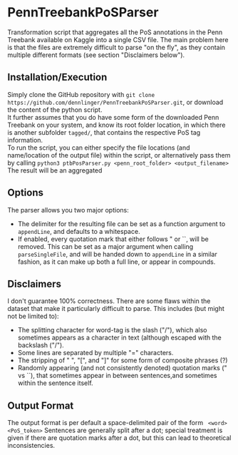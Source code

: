 # PennTreebankPoSParser
Transformation script that aggregates all the PoS annotations in the Penn Treebank available on Kaggle into a single CSV file.
The main problem here is that the files are extremely difficult to parse "on the fly", as they contain multiple different formats (see section "Disclaimers below").

## Installation/Execution
Simply clone the GitHub repository with `git clone https://github.com/dennlinger/PennTreebankPoSParser.git`,
or download the content of the python script.<br/>
It further assumes that you do have some form of the downloaded Penn Treebank on your system, and know its root folder location, in which there is another subfolder `tagged/`, that contains the respective PoS tag information.<br/>
To run the script, you can either specify the file locations (and name/location of the output file) within the script,
or alternatively pass them by calling
``` python3 ptbPosParser.py <penn_root_folder> <output_filename> ```
The result will be an aggregated 

## Options
The parser allows you two major options:

* The delimiter for the resulting file can be set as a function argument to `appendLine`, and defaults to a whitespace.
* If enabled, every quotation mark that either follows " or \`\`, will be removed. This can be set as a major argument when calling `parseSingleFile`, and will be handed down to `appendLine` in a similar fashion, as it can make up both a full line, or appear in compounds.

## Disclaimers
I don't guarantee 100% correctness. There are some flaws within the dataset that make it particularly difficult to parse.
This includes (but might not be limited to):

* The splitting character for word-tag is the slash ("/"), which also sometimes appears as a character in text (although escaped with the backslash ("\/").
* Some lines are separated by multiple "=" characters.
* The stripping of " ", "\[", and "\]" for some form of composite phrases (?)
* Randomly appearing (and not consistently denoted) quotation marks (" vs \`\`), that sometimes appear in between sentences,and sometimes within the sentence itself.

## Output Format
The output format is per default a space-delimited pair of the form
``` <word> <PoS_token>```
Sentences are generally split after a dot; special treatment is given if there are quotation marks after a dot, but this can lead to theoretical inconsistencies.
